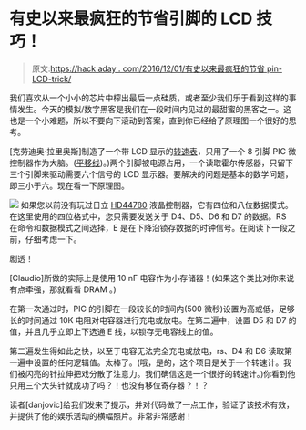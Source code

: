# 有史以来最疯狂的节省引脚的 LCD 技巧！

> 原文:[https://hack aday . com/2016/12/01/有史以来最疯狂的节省 pin-LCD-trick/](https://hackaday.com/2016/12/01/craziest-pin-saving-lcd-trick-ever/)

我们喜欢从一个小小的芯片中榨出最后一点硅质，或者至少我们乐于看到这样的事情发生。今天的模拟/数字黑客是我们在一段时间内见过的最甜蜜的黑客之一。这也是一个小难题，所以不要向下滚动到答案，直到你已经给了原理图一个很好的思考。

[克劳迪奥·拉里奥斯]制造了一个带 LCD 显示的[转速表](http://blog.larios.tecnologia.ws/iBlog/archives/8461)，只用了一个 8 引脚 PIC 微控制器作为大脑。([平移线](https://translate.google.com/translate?sl=auto&tl=en&js=y&prev=_t&hl=en&ie=UTF-8&u=http://blog.larios.tecnologia.ws/iBlog/archives/8461&edit-text=&act=url))。)两个引脚被电源占用，一个读取霍尔传感器，只留下三个引脚来驱动需要六个信号的 LCD 显示器。要解决的问题是基本的数学问题，即三小于六。现在看一下原理图。

[![](../Images/c4888dd29d67c6144c25d5432f4d58a5.png)](https://hackaday.com/wp-content/uploads/2016/11/tacometro.png) 如果您以前没有玩过日立 [HD44780](https://en.wikipedia.org/wiki/Hitachi_HD44780_LCD_controller) 液晶控制器，它有四位和八位数据模式。在这里使用的四位格式中，您只需要发送关于 D4、D5、D6 和 D7 的数据。RS 在命令和数据模式之间选择，E 是在下降沿锁存数据的时钟信号。在阅读下一段之前，仔细考虑一下。

剧透！

[Claudio]所做的实际上是使用 10 nF 电容作为小存储器！(如果这个类比对你来说有点牵强，那就看看 DRAM 。)

在第一次通过时，PIC 的引脚在一段较长的时间内(500 微秒)设置为高或低，足够长的时间通过 10K 电阻对电容器进行充电或放电。在第二遍中，设置 D5 和 D7 的值，并且几乎立即上下选通 E 线，以锁存无电容线上的值。

第二遍发生得如此之快，以至于电容无法完全充电或放电，rs、D4 和 D6 读取第一遍中设置的任何逻辑值。太棒了。(哦，是的，这个项目是关于一个转速计。我们被闪亮的针拉伸把戏分散了注意力。我们确信这是一个很好的转速计。)你看到他只用三个大头针就成功了吗？！也没有移位寄存器？！？

读者[danjovic]给我们发来了提示，并对代码做了一点工作，验证了该技术有效，并提供了他的娱乐活动的横幅照片。非常非常感谢！